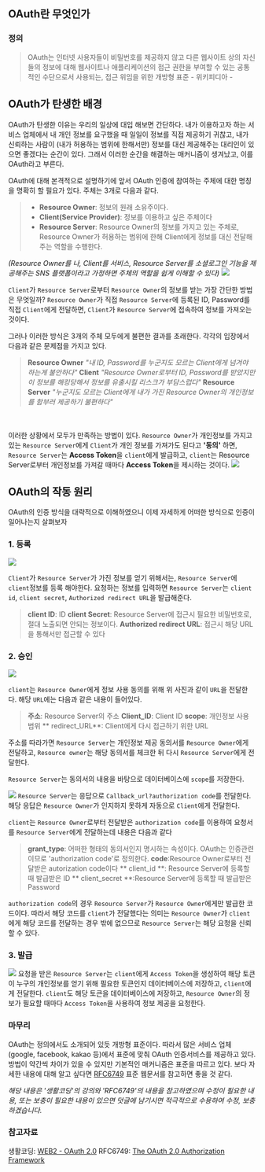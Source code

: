 ## OAuth란 무엇인가
### 정의
>OAuth는 인터넷 사용자들이 비밀번호를 제공하지 않고 다른 웹사이트 상의 자신들의 정보에 대해 웹사이트나 애플리케이션의 접근 권한을 부여할 수 있는 공통적인 수단으로서 사용되는, 접근 위임을 위한 개방형 표준
>  \- 위키피디아 -



## OAuth가 탄생한 배경
OAuth가 탄생한 이유는 우리의 일상에 대입 해보면 간단하다. 내가 이용하고자 하는 서비스 업체에서 내 개인 정보를 요구했을 때 일일이 정보를 직접 제공하기 귀찮고, 내가 신뢰하는 사람이 (내가 허용하는 범위에 한해서만) 정보를 대신 제공해주는 대리인이 있으면 좋겠다는 순간이 있다. 그래서 이러한 순간을 해결하는 매커니즘이 생겨났고, 이를 OAuth라고 부른다.

OAuth에 대해 본격적으로 설명하기에 앞서 OAuth 인증에 참여하는 주체에 대한 명칭을 명확히 할 필요가 있다. 주체는 3개로 다음과 같다.

>* **Resource Owner**: 정보의 원래 소유주이다. 
>* **Client(Service Provider)**: 정보를 이용하고 싶은 주체이다
>* **Resource Server**: Resource Owner의 정보를 가지고 있는 주체로, Resource Owner가 허용하는 범위에 한해 Client에게 정보를 대신 전달해주는 역할을 수행한다.


_(Resource Owner를 나, Client를 서비스, Resource Server를 소셜로그인 기능을 제공해주는 SNS 플랫폼이라고 가정하면 주체의 역할을 쉽게 이해할 수 있다)_
![](https://images.velog.io/images/rlacksals96/post/ca5802a6-d783-44e0-9ed1-e70e35d2cd3a/IMG_014E9F0DD3C1-1.jpeg)  


`Client`가 `Resource Server`로부터 `Resource Owner`의 정보를 받는 가장 간단한 방법은 무엇일까? `Resource Owner`가 직접 `Resource Server`에 등록된 ID, Password를 직접 `Client`에게 전달하면, `Client`가 `Resource Server`에 접속하여 정보를 가져오는 것이다.

그러나 이러한 방식은 3개의 주체 모두에게 불편한 결과를 초래한다. 각각의 입장에서 다음과 같은 문제점을 가지고 있다.
> **Resource Owner**
_"내 ID, Password를 누군지도 모르는 Client에게 넘겨야 하는게 불안하다"_
> **Client**
> _"Resource Owner로부터 ID, Password를 받았지만 이 정보를 해킹당해서 정보를 유출시킬 리스크가 부담스럽다"_
> **Resource Server**
>_"누군지도 모르는 Client에게 내가 가진 Resource Owner의 개인정보를 함부러 제공하기 불편하다"_

<br></br>
이러한 상황에서 모두가 만족하는 방법이 있다. `Resource Owner`가 개인정보를 가지고 있는 `Resource Server`에게 `Client`가 개인 정보를 가져가도 된다고 **'동의'** 하면, `Resource Server`는 **Access Token**을 `client`에게 발급하고, `client`는 Resource Server로부터 개인정보를 가져갈 때마다 **Access Token**을 제시하는 것이다.
![](https://images.velog.io/images/rlacksals96/post/dc34788e-4bdc-4557-bbf1-3fdbe0e3663c/%E1%84%89%E1%85%B3%E1%84%8F%E1%85%B3%E1%84%85%E1%85%B5%E1%86%AB%E1%84%89%E1%85%A3%E1%86%BA%202021-08-08%20%E1%84%8B%E1%85%A9%E1%84%92%E1%85%AE%207.18.21.png)
## OAuth의 작동 원리
OAuth의 인증 방식을 대략적으로 이해하였으니 이제 자세하게 어떠한 방식으로 인증이 일어나는지 살펴보자
### 1. 등록
![](https://images.velog.io/images/rlacksals96/post/ffed082f-0f65-456f-bc23-6d9788187321/%E1%84%89%E1%85%B3%E1%84%8F%E1%85%B3%E1%84%85%E1%85%B5%E1%86%AB%E1%84%89%E1%85%A3%E1%86%BA%202021-08-08%20%E1%84%8B%E1%85%A9%E1%84%92%E1%85%AE%207.24.51.png)

`Client`가 `Resource Server`가 가진 정보를 얻기 위해서는, `Resource Server`에 `client`정보를 등록 해야한다. 요청하는 정보를 입력하면 `Resource Server`는 `client id`, `client secret`, `Authorized redirect URL`을 발급해준다.
>**client ID**: ID
>**client Secret**: Resource Server에 접근시 필요한 비밀번호로, 절대 노출되면 안되는 정보이다.
>**Authorized redirect URL**: 접근시 해당 URL을 통해서만 접근할 수 있다 


### 2. 승인
![](https://images.velog.io/images/rlacksals96/post/130b4420-c52f-42a6-9fad-b31598304d80/%E1%84%89%E1%85%B3%E1%84%8F%E1%85%B3%E1%84%85%E1%85%B5%E1%86%AB%E1%84%89%E1%85%A3%E1%86%BA%202021-08-08%20%E1%84%8B%E1%85%A9%E1%84%92%E1%85%AE%207.30.41.png)

`client`는 `Resource Owner`에게 정보 사용 동의를 위해 위 사진과 같이 `URL`을 전달한다. 해당 `URL`에는 다음과 같은 내용이 들어있다.
> **주소**: Resource Server의 주소
> **Client_ID**: Client ID
> **scope**: 개인정보 사용 범위
> ** redirect_URL**: Client에게 다시 접근하기 위한 URL

주소를 따라가면 `Resource Server`는 개인정보 제공 동의서를 `Resource Owner`에게 전달하고, `Resource owner`는 해당 동의서를 체크한 뒤 다시 `Resource Server`에게 전달한다.

`Resource Server`는 동의서의 내용을 바탕으로 데이터베이스에 `scope`를 저장한다.

![](https://images.velog.io/images/rlacksals96/post/bd59b158-c8be-492a-a333-9f812ecf0106/%E1%84%89%E1%85%B3%E1%84%8F%E1%85%B3%E1%84%85%E1%85%B5%E1%86%AB%E1%84%89%E1%85%A3%E1%86%BA%202021-08-08%20%E1%84%8B%E1%85%A9%E1%84%92%E1%85%AE%207.25.09.png)
`Resource Server`는 응답으로 `Callback_url?authorization code`를 전달한다. 해당 응답은 `Resource Owner`가 인지하지 못하게 자동으로 `Client`에게 전달한다.

`client`는 `Resource Owner`로부터 전달받은 `authorization code`를 이용하여 요청서를 `Resource Server`에게 전달하는데 내용은 다음과 같다
> **grant_type**: 어떠한 형태의 동의서인지 명시하는 속성이다. OAuth는 인증관련 이므로 'authorization code'로 정의한다.
> **code**:Resource Owner로부터 전달받은 autorization code이다
> ** client_id **: Resource Server에 등록할 때 발급받은 ID
> ** client_secret **:Resource Server에 등록할 때 발급받은 Password

`authorization code`의 경우 `Resource Server`가 `Resource Owner`에게만 발급한 코드이다. 따라서 해당 코드를 `client`가 전달했다는 의미는 `Resource Owner`가 `client`에게 해당 코드를 전달하는 경우 밖에 없으므로 `Resource Server`는 해당 요청을 신뢰할 수 있다.

### 3. 발급
![](https://images.velog.io/images/rlacksals96/post/e6bd61a8-c0b0-4bb5-8da6-74855e7e8870/%E1%84%89%E1%85%B3%E1%84%8F%E1%85%B3%E1%84%85%E1%85%B5%E1%86%AB%E1%84%89%E1%85%A3%E1%86%BA%202021-08-08%20%E1%84%8B%E1%85%A9%E1%84%92%E1%85%AE%207.52.13.png)
요청을 받은 `Resource Server`는 `client`에게 `Access Token`을 생성하여 해당 토큰이 누구의 개인정보를 얻기 위해 필요한 토큰인지 데이터베이스에 저장하고, `client`에게 전달한다. `client`도 해당 토큰을 데이터베이스에 저장하고, `Resource Owner`의 정보가 필요할 때마다 `Access Token`을 사용하여 정보 제공을 요청한다.



### 마무리
OAuth는 정의에서도 소개되어 있듯 개방형 표준이다. 따라서 많은 서비스 업체(google, facebook, kakao 등)에서 표준에 맞춰 OAuth 인증서비스를 제공하고 있다. 방법이 약간씩 차이가 있을 수 있지만 기본적인 매커니즘은 표준을 따르고 있다. 보다 자세한 내용에 대해 알고 싶다면 [RFC6749](https://datatracker.ietf.org/doc/html/rfc6749) 표준 웹문서를 참고하면 좋을 것 같다. 

_해당 내용은 '생활코딩'의 강의와 'RFC6749'의 내용을 참고하였으며 수정이 필요한 내용, 또는 보충이 필요한 내용이 있으면 덧글에 남기시면 적극적으로 수용하여 수정, 보충하겠습니다._

### 참고자료
생활코딩: [WEB2 - OAuth 2.0](https://opentutorials.org/course/3405)
RFC6749: [The OAuth 2.0 Authorization Framework](https://datatracker.ietf.org/doc/html/rfc6749)
